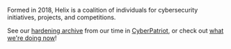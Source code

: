 Formed in 2018, Helix is a coalition of individuals for cybersecurity initiatives, projects, and competitions.

See our [hardening archive](https://github.com/itsHelix/CP-Team-Helix) from our time in [CyberPatriot](https://www.uscyberpatriot.org/), or check out [what we're doing now](https://github.com/orgs/itsHelix/people)!
